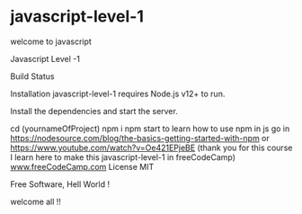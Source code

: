 # javascript-level-1
welcome to javascript

Javascript Level -1

Build Status

Installation
javascript-level-1 requires Node.js v12+ to run.

Install the dependencies and start the server.

cd (yournameOfProject)
npm i
npm start
 to learn how to use npm in js go in 
 https://nodesource.com/blog/the-basics-getting-started-with-npm or 
 https://www.youtube.com/watch?v=Oe421EPjeBE (thank you for this course I learn here to make this javascript-level-1 in freeCodeCamp)
 www.freeCodeCamp.com
License
MIT

Free Software, Hell World !

welcome all !!
